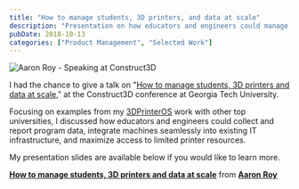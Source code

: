 ```yaml
---
title: "How to manage students, 3D printers, and data at scale"
description: "Presentation on how educators and engineers could manage students, 3D printers and data at scale."
pubDate: 2018-10-13
categories: ["Product Management", "Selected Work"]
---
```


![Aaron Roy - Speaking at Construct3D](/images/how-to-manage-students-3d-printers-and-data-at-scale-1759632215379.jpeg)

I had the chance to give a talk on "[How to manage students, 3D printers and data at scale](https://construct3d2018.sched.com/event/FVg3/how-to-manage-students-3d-printers-and-data-at-scale)," at the Construct3D conference at Georgia Tech University.

Focusing on examples from my [3DPrinterOS](https://3dprinteros.com) work with other top universities, I discussed how educators and engineers could collect and report program data, integrate machines seamlessly into existing IT infrastructure, and maximize access to limited printer resources.

My presentation slides are available below if you would like to learn more.

**[How to manage students, 3D printers and data at scale](//www.slideshare.net/AaronRoy5/how-to-manage-students-3d-printers-and-data-at-scale "How to manage students, 3D printers and data at scale")** from **[Aaron Roy](https://www.slideshare.net/AaronRoy5)**
